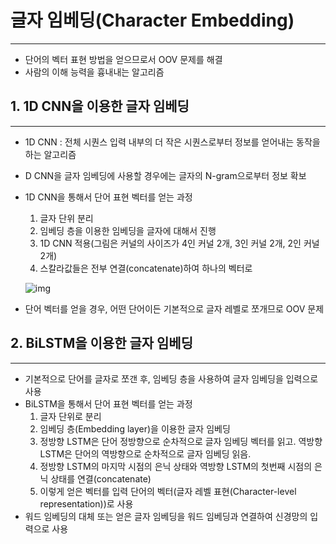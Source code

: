 # 글자 임베딩(Character Embedding)

<hr>

-  단어의 벡터 표현 방법을 얻으므로서 OOV 문제를 해결
- 사람의 이해 능력을 흉내내는 알고리즘



## 1. 1D CNN을 이용한 글자 임베딩

<hr>

- 1D CNN : 전체 시퀀스 입력 내부의 더 작은 시퀀스로부터 정보를 얻어내는 동작을 하는 알고리즘
- D CNN을 글자 임베딩에 사용할 경우에는 글자의 N-gram으로부터 정보 확보

- 1D CNN을 통해서 단어 표현 벡터를 얻는 과정

  1. 글자 단위 분리
  2. 임베딩 층을 이용한 임베딩을 글자에 대해서 진행
  3. 1D CNN 적용(그림은 커널의 사이즈가 4인 커널 2개, 3인 커널 2개, 2인 커널 2개)
  4. 스칼라값들은 전부 연결(concatenate)하여 하나의 벡터로

  ![img](https://wikidocs.net/images/page/116193/%EC%BA%A1%EC%B2%981.PNG)

- 단어 벡터를 얻을 경우, 어떤 단어이든 기본적으로 글자 레벨로 쪼개므로 OOV 문제



## 2. BiLSTM을 이용한 글자 임베딩

<hr>

- 기본적으로 단어를 글자로 쪼갠 후, 임베딩 층을 사용하여 글자 임베딩을 입력으로 사용
- BiLSTM을 통해서 단어 표현 벡터를 얻는 과정
  1. 글자 단위로 분리
  2. 임베딩 층(Embedding layer)을 이용한 글자 임베딩
  3. 정방향 LSTM은 단어 정방향으로 순차적으로 글자 임베딩 벡터를 읽고. 역방향 LSTM은 단어의 역방향으로 순차적으로 글자 임베딩 읽음.
  4. 정방향 LSTM의 마지막 시점의 은닉 상태와 역방향 LSTM의 첫번째 시점의 은닉 상태를 연결(concatenate)
  5. 이렇게 얻은 벡터를 입력 단어의 벡터(글자 레벨 표현(Character-level representation))로 사용
- 워드 임베딩의 대체 또는 얻은 글자 임베딩을 워드 임베딩과 연결하여 신경망의 입력으로 사용